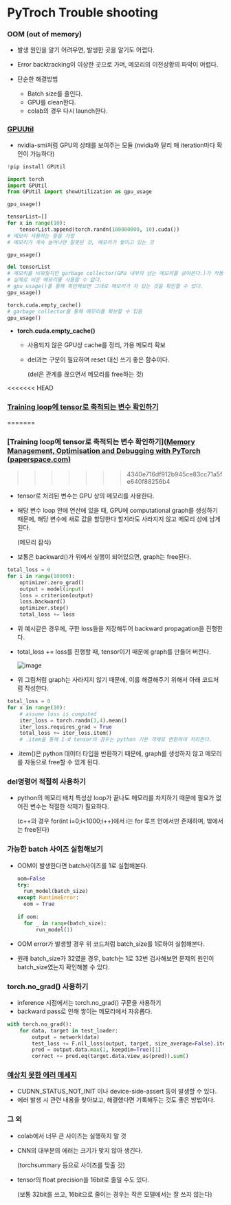 # PyTroch Trouble shooting

### OOM (out of  memory)

- 발생 원인을 알기 어려우면, 발생한 곳을 알기도 어렵다.
- Error backtracking이 이상한 곳으로 가며, 메모리의 이전상황의 파악이 어렵다. 

- 단순한 해결방법
  - Batch size를 줄인다.
  - GPU를 clean한다. 
  - colab의 경우 다시 launch한다. 

### [GPUUtil](https://blog.paperspace.com/pytorch-memory-multi-gpu-debugging/)

- nvidia-smi처럼 GPU의 상태를 보여주는 모듈 (nvidia와 달리 매 iteration마다 확인이 가능하다)

```python
!pip install GPUtil

import torch
import GPUtil
from GPUtil import showUtilization as gpu_usage

gpu_usage()

tensorList=[]
for x in range(10):
    tensorList.append(torch.randn(100000000, 10).cuda())
# 메모리 사용하는 중을 가정
# 메모리가 계속 늘어나면 잘못된 것, 메모리가 쌓이고 있는 것

gpu_usage()

del tensorList
# 메모리를 비워줫지만 garbage collector(GPU 내부의 남는 메모리를 긁어온다.)가 작동하지 않은 상태라
# 실제로 비운 메모리를 사용할 수 없다. 
# gpu_usage()를 통해 확인해보면 그대로 메모리가 차 있는 것을 확인할 수 있다. 
gpu_usage()

torch.cuda.empty_cache()
# garbage collector를 통해 메모리를 확보할 수 있음
gpu_usage()
```



- **torch.cuda.empty_cache()**

  - 사용되지 않은 GPU상 cache를 정리, 가용 메모리 확보

  - del과는 구분이 필요하며 reset 대신 쓰기 좋은 함수이다. 

    (del은 관계를 끊으면서 메모리를 free하는 것)




<<<<<<< HEAD
### [Training loop에 tensor로 축적되는 변수 확인하기](https://blog.paperspace.com/pytorch-memory-multi-gpu-debugging/)
=======
### [Training loop에 tensor로 축적되는 변수 확인하기]([Memory Management, Optimisation and Debugging with PyTorch (paperspace.com)](https://blog.paperspace.com/pytorch-memory-multi-gpu-debugging/)
>>>>>>> 4340e716df912b945ce83cc71a5fe640f88256b4

- tensor로 처리된 변수는 GPU 상의 메모리를 사용한다.

- 해당 변수 loop 안에 연산에 있을 때, GPU에 computational graph를 생성하기 때문에, 해당 변수에 새로 값을 할당한다 할지라도 사라지지 않고 메모리 상에 남게 된다. 

  (메모리 잠식)

- 보통은 backward()가 위에서 실행이 되어있으면, graph는 free된다. 

```python
total_loss = 0
for i in range(10000):
	optimizer.zero_grad()
	output = model(input)
	loss = criterion(output)
	loss.backward()
	optimizer.step()
	total_loss += loss
```

- 위 예시같은 경우에, 구한 loss들을 저장해두어 backward propagation을 진행한다. 

- total_loss += loss를 진행할 때, tensor이기 때문에 graph를 만들어 버린다. 

  ![image](https://user-images.githubusercontent.com/71866756/151500466-533cca88-3e3a-4f16-963d-3d11cc34d9a3.png)

- 위 그림처럼 graph는 사라지지 않기 때문에, 이를 해결해주기 위해서 아래 코드처럼 작성한다. 

```python
total_loss = 0
for x in range(10):
	# assume loss is computed
    iter_loss = torch.randn(3,4).mean()
    iter_loss.requires_grad = True
    total_loss += iter_loss.item()
    # .item을 통해 1-d tensor의 경우는 python 기본 객체로 변환하여 처리한다. 
```

- .item()은 python 데이터 타입을 반환하기 때문에, graph를 생성하지 않고 메모리를 자동으로 free할 수 있게 된다. 



### del명령어 적절히 사용하기

- python의 메모리 배치 특성상 loop가 끝나도 메모리를 차지하기 때문에 필요가 없어진 변수는 적절한 삭제가 필요하다.

  (c++의 경우 for(int i=0;i<1000;i++)에서 i는 for 루프 안에서만 존재하며, 밖에서는 free된다)



### 가능한 batch 사이즈 실험해보기

- OOM이 발생한다면 batch사이즈를 1로 실험해본다. 

  ```python
  oom=False
  try:
  	run_model(batch_size)
  except RuntimeError:
  	oom = True
  	
  if oom:
  	for _ in range(batch_size):
  		run_model(1)
  ```

- OOM error가 발생할 경우 위 코드처럼 batch_size를 1로하여 실험해본다. 

- 원래 batch_size가 32였을 경우, batch는 1로 32번 검사해보면 문제의 원인이 batch_size였는지 확인해볼 수 있다. 



### torch.no_grad() 사용하기

- inference 시점에서는 torch.no_grad() 구문을 사용하기
- backward pass로 인해 쌓이는 메모리에서 자유롭다. 

```python
with torch.no_grad():
    for data, target in test_loader:
        output = network(data)
        test_loss += F.nll_loss(output, target, size_average=False).item()
        pred = output.data.max(1, keepdim=True)[1]
        correct += pred.eq(target.data.view_as(pred)).sum()
```



### [예상치 못한 에러 메세지](https://brstar96.github.io/shoveling/device_error_summary/)

- CUDNN_STATUS_NOT_INIT 이나 device-side-assert 등이 발생할 수 있다. 
- 에러 발생 시 관련 내용을 찾아보고, 해결했다면 기록해두는 것도 좋은 방법이다. 



### 그 외

- colab에서 너무 큰 사이즈는 실행하지 말 것

- CNN의 대부분의 에러는 크기가 맞지 않아 생긴다.

  (torchsummary 등으로 사이즈를 맞출 것)

- tensor의 float precision을 16bit로 줄일 수도 있다. 

  (보통 32bit를 쓰고, 16bit으로 줄이는 경우는 작은 모델에서는 잘 쓰지 않는다)
